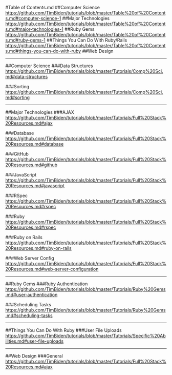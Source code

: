#Table of Contents.md
##Computer Science
https://github.com/TimBiden/tutorials/blob/master/Table%20of%20Contents.md#computer-science-1
##Major Technologies
https://github.com/TimBiden/tutorials/blob/master/Table%20of%20Contents.md#major-technologies-1
##Ruby Gems
https://github.com/TimBiden/tutorials/blob/master/Table%20of%20Contents.md#ruby-gems-1
##Things You Can Do With Ruby/Rails
https://github.com/TimBiden/tutorials/blob/master/Table%20of%20Contents.md#things-you-can-do-with-ruby
##Web Design


-----
##Computer Science
###Data Structures
https://github.com/TimBiden/tutorials/blob/master/Tutorials/Comp%20Sci.md#data-structures

###Sorting
https://github.com/TimBiden/tutorials/blob/master/Tutorials/Comp%20Sci.md#sorting

-----

##Major Technologies
###AJAX
https://github.com/TimBiden/tutorials/blob/master/Tutorials/Full%20Stack%20Resources.md#ajax

###Database
https://github.com/TimBiden/tutorials/blob/master/Tutorials/Full%20Stack%20Resources.md#database

###GitHub
https://github.com/TimBiden/tutorials/blob/master/Tutorials/Full%20Stack%20Resources.md#github

###JavaScript
https://github.com/TimBiden/tutorials/blob/master/Tutorials/Full%20Stack%20Resources.md#javascript

###RSpec
https://github.com/TimBiden/tutorials/blob/master/Tutorials/Full%20Stack%20Resources.md#rspec

###Ruby
https://github.com/TimBiden/tutorials/blob/master/Tutorials/Full%20Stack%20Resources.md#rspec

###Ruby on Rails
https://github.com/TimBiden/tutorials/blob/master/Tutorials/Full%20Stack%20Resources.md#ruby-on-rails

###Web Server Config
https://github.com/TimBiden/tutorials/blob/master/Tutorials/Full%20Stack%20Resources.md#web-server-configuration

-----

##Ruby Gems
###Ruby Authentication
https://github.com/TimBiden/tutorials/blob/master/Tutorials/Ruby%20Gems.md#user-authentication

###Scheduling Tasks
https://github.com/TimBiden/tutorials/blob/master/Tutorials/Ruby%20Gems.md#scheduling-tasks

-----

##Things You Can Do With Ruby
###User File Uploads
https://github.com/TimBiden/tutorials/blob/master/Tutorials/Specific%20Abilities.md#user-file-uploads

-----

##Web Design
###General
https://github.com/TimBiden/tutorials/blob/master/Tutorials/Full%20Stack%20Resources.md#ajax

